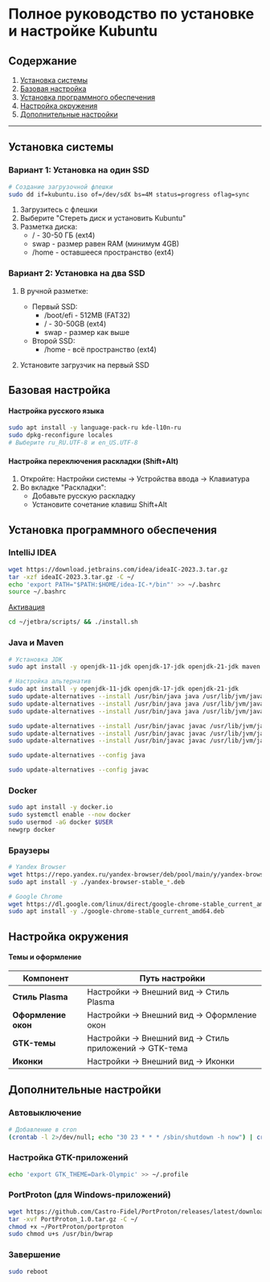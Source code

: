 # Полное руководство по установке и настройке Kubuntu

## Содержание
1. [Установка системы](#установка-системы)
2. [Базовая настройка](#базовая-настройка)
3. [Установка программного обеспечения](#установка-программного-обеспечения)
4. [Настройка окружения](#настройка-окружения)
5. [Дополнительные настройки](#дополнительные-настройки)

---

## Установка системы

### Вариант 1: Установка на один SSD
```bash
# Создание загрузочной флешки
sudo dd if=kubuntu.iso of=/dev/sdX bs=4M status=progress oflag=sync
```
1. Загрузитесь с флешки
2. Выберите "Стереть диск и установить Kubuntu"
3. Разметка диска:
   * / - 30-50 ГБ (ext4)
   * swap - размер равен RAM (минимум 4GB)
   * /home - оставшееся пространство (ext4)

### Вариант 2: Установка на два SSD
1. В ручной разметке:

   * Первый SSD:
     * /boot/efi - 512MB (FAT32)
     * / - 30-50GB (ext4)
     * swap - размер как выше
   * Второй SSD:
     * /home - всё пространство (ext4)

2. Установите загрузчик на первый SSD

## Базовая настройка

#### Настройка русского языка
```bash
sudo apt install -y language-pack-ru kde-l10n-ru
sudo dpkg-reconfigure locales
# Выберите ru_RU.UTF-8 и en_US.UTF-8
```
#### Настройка переключения раскладки (Shift+Alt)
1. Откройте: Настройки системы → Устройства ввода → Клавиатура
2. Во вкладке "Раскладки":
   * Добавьте русскую раскладку
   * Установите сочетание клавиш Shift+Alt

## Установка программного обеспечения
### IntelliJ IDEA
```bash
wget https://download.jetbrains.com/idea/ideaIC-2023.3.tar.gz
tar -xzf ideaIC-2023.3.tar.gz -C ~/
echo 'export PATH="$PATH:$HOME/idea-IC-*/bin"' >> ~/.bashrc
source ~/.bashrc
```

[Активация](https://3.jetbra.in/)

```bash
cd ~/jetbra/scripts/ && ./install.sh
```

### Java и Maven
```bash
# Установка JDK
sudo apt install -y openjdk-11-jdk openjdk-17-jdk openjdk-21-jdk maven

# Настройка альтернатив
sudo apt install -y openjdk-11-jdk openjdk-17-jdk openjdk-21-jdk
sudo update-alternatives --install /usr/bin/java java /usr/lib/jvm/java-11-openjdk-amd64/bin/java 1111
sudo update-alternatives --install /usr/bin/java java /usr/lib/jvm/java-17-openjdk-amd64/bin/java 1717
sudo update-alternatives --install /usr/bin/java java /usr/lib/jvm/java-21-openjdk-amd64/bin/java 2121

sudo update-alternatives --install /usr/bin/javac javac /usr/lib/jvm/java-11-openjdk-amd64/bin/javac 1111
sudo update-alternatives --install /usr/bin/javac javac /usr/lib/jvm/java-17-openjdk-amd64/bin/javac 1717
sudo update-alternatives --install /usr/bin/javac javac /usr/lib/jvm/java-21-openjdk-amd64/bin/javac 2121
```

```bash
sudo update-alternatives --config java
```
```bash
sudo update-alternatives --config javac
```

### Docker
```bash
sudo apt install -y docker.io
sudo systemctl enable --now docker
sudo usermod -aG docker $USER
newgrp docker
```

### Браузеры
```bash
# Yandex Browser
wget https://repo.yandex.ru/yandex-browser/deb/pool/main/y/yandex-browser-stable/yandex-browser-stable_23.11.3.913-1_amd64.deb
sudo apt install -y ./yandex-browser-stable_*.deb

# Google Chrome
wget https://dl.google.com/linux/direct/google-chrome-stable_current_amd64.deb
sudo apt install -y ./google-chrome-stable_current_amd64.deb
```

## Настройка окружения

#### Темы и оформление

| Компонент   | Путь настройки              |
|-----------|-----------------------------| 
| **Стиль Plasma**  | Настройки → Внешний вид → Стиль Plasma                  |
| **Оформление окон**  | Настройки → Внешний вид → Оформление окон                  |
| **GTK-темы**  | Настройки → Внешний вид → Стиль приложений → GTK-тема                  |
| **Иконки**  | Настройки → Внешний вид → Иконки                  |

## Дополнительные настройки

### Автовыключение
```bash
# Добавление в cron
(crontab -l 2>/dev/null; echo "30 23 * * * /sbin/shutdown -h now") | crontab -
```

### Настройка GTK-приложений
```bash
echo 'export GTK_THEME=Dark-Olympic' >> ~/.profile
```

### PortProton (для Windows-приложений)
```bash
wget https://github.com/Castro-Fidel/PortProton/releases/latest/download/PortProton_1.0.tar.gz
tar -xvf PortProton_1.0.tar.gz -C ~/
chmod +x ~/PortProton/portproton
sudo chmod u+s /usr/bin/bwrap
```

### Завершение
```bash
sudo reboot
```